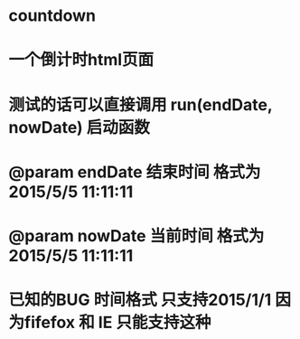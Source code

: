 # countdown
# 一个倒计时html页面
# 测试的话可以直接调用 run(endDate, nowDate) 启动函数 
# @param endDate 结束时间 格式为2015/5/5 11:11:11
# @param nowDate 当前时间 格式为2015/5/5 11:11:11
# 已知的BUG  时间格式 只支持2015/1/1 因为fifefox 和 IE 只能支持这种
  

